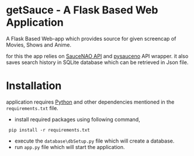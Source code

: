 # getSauce - A Flask Based Web Application
A Flask Based Web-app which provides source for given screencap of Movies, Shows and Anime.

for this the app relies on [SauceNAO API](https://saucenao.com) and [pysauceno](https://github.com/FujiMakoto/pysaucenao) API wrapper.
it also saves search history in SQLite database which can be retrieved in Json file.

# Installation
application requires [Python](https://python.org) and other dependencies mentioned in the `requirements.txt` file.

- install required packages using following command,
 ```shell script
  pip install -r requirements.txt
 ```
- execute the `database\dbSetup.py` file which will create a database.
- run `app.py` file which will start the application.
